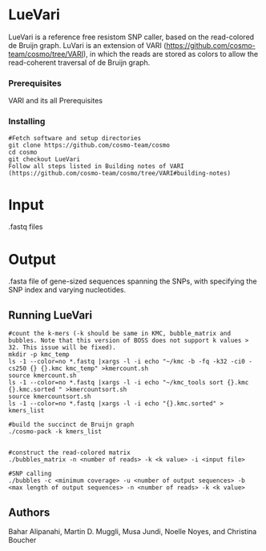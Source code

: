 # LueVari
LueVari is a reference free resistom SNP caller, based on the read-colored de Bruijn graph. LuVari is an extension of VARI (https://github.com/cosmo-team/cosmo/tree/VARI), in which the reads are stored as colors to allow the read-coherent traversal of de Bruijn graph. 
### Prerequisites

VARI and its all Prerequisites



### Installing
```
#Fetch software and setup directories
git clone https://github.com/cosmo-team/cosmo
cd cosmo
git checkout LueVari
Follow all steps listed in Building notes of VARI (https://github.com/cosmo-team/cosmo/tree/VARI#building-notes)
```
# Input
.fastq files 
# Output
.fasta file of gene-sized sequences spanning the SNPs, with specifying the SNP index and varying nucleotides.  
## Running LueVari
```
#count the k-mers (-k should be same in KMC, bubble_matrix and bubbles. Note that this version of BOSS does not support k values > 32. This issue will be fixed).
mkdir -p kmc_temp
ls -1 --color=no *.fastq |xargs -l -i echo "~/kmc -b -fq -k32 -ci0 -cs250 {} {}.kmc kmc_temp" >kmercount.sh
source kmercount.sh
ls -1 --color=no *.fastq |xargs -l -i echo "~/kmc_tools sort {}.kmc {}.kmc.sorted " >kmercountsort.sh
source kmercountsort.sh
ls -1 --color=no *.fastq |xargs -l -i echo "{}.kmc.sorted" > kmers_list

#build the succinct de Bruijn graph
./cosmo-pack -k kmers_list 


#construct the read-colored matrix
./bubbles_matrix -n <number of reads> -k <k value> -i <input file>

#SNP calling
./bubbles -c <minimum coverage> -u <number of output sequences> -b <max length of output sequences> -n <number of reads> -k <k value>

```
## Authors
Bahar Alipanahi, Martin D. Muggli, Musa Jundi, Noelle Noyes, and Christina Boucher

